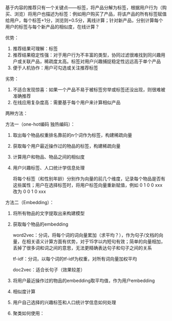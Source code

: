 基于内容的推荐只有一个关键点——标签，将产品分解为标签，根据用户行为（购买、浏览）将用户也描述为标签：例如用户购买了产品，将该产品的所有标签赋值给用户，每个标签+1分，浏览则+0.5分，离线计算；针对新产品，分别计算每个用户的标签与每个新产品的相似度，在线计算？

优势：

1. 推荐结果可理解：标签
2. 推荐结果稳定性强：对于用户行为不丰富的类型，协同过滤很难找到同兴趣用户或关联产品，稀疏度太高。标签对用户兴趣捕捉稳定性远远高于单个产品
3. 便于人机协作：用户可勾选或关注推荐标签

劣势：

1. 不适合发现惊喜：如果一个产品不易于被标签穷举或标签还没出现，则很难被准确推荐
2. 在线应用复杂度高：需要基于每个用户来计算相似产品



两种方法：

方法一（one-hot编码 独热编码）：

1. 取出每个物品权重排名靠前的n个词作为标签，构建稀疏向量

2. 获取每个用户最近操作过的物品的标签，构建稀疏向量

3. 计算用户和物品、物品之间的相似度

4. 用户兴趣标签、人口统计学信息处理

   将每个标签（和性别年龄）分别作为向量的前几个维度，记录每个物品是否有这些属性；用户在选择标签时，将用户标签向量重新赋值，例如 0 1 0 0 xxx 改为 0 0 1 0 xxx

方法二（Embedding）：

1. 将所有物品的文字提取出来构建模型

2. 获取每个物品的embedding

   word2vec：分词，将每个词的词向量累加（求平均？），作为句子/文档的向量，在相关语义计算方面有优势，对于15字以内短句有效；简单的向量相加，丢掉了很多词和词之间的意思，无法更精确表达句子和句子之间的关系

   tf-idf：分词，以每个词的tf-idf为权重，对所有词向量加权平均

   doc2vec：适合长句子（效果较差）

3. 将用户最近操作过的物品的embedding取平均值，作为用户embedding

4. 相似度计算

5. 用户自己选择的兴趣标签和人口统计学信息如何处理

6. 聚类如何使用：